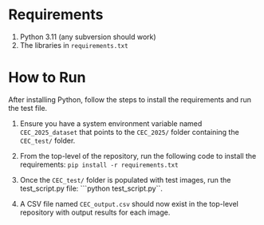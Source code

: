# Requirements
1. Python 3.11 (any subversion should work)
2. The libraries in ```requirements.txt```

# How to Run
After installing Python, follow the steps to install the requirements and run the test file.

1. Ensure you have a system environment variable named ```CEC_2025_dataset``` that points to the ```CEC_2025/``` folder containing the ```CEC_test/``` folder.

2. From the top-level of the repository, run the following code to install the requirements:
```pip install -r requirements.txt```

3. Once the ```CEC_test/``` folder is populated with test images, run the test_script.py file: ```python test_script.py``.
4. A CSV file named ```CEC_output.csv``` should now exist in the top-level repository with output results for each image.
